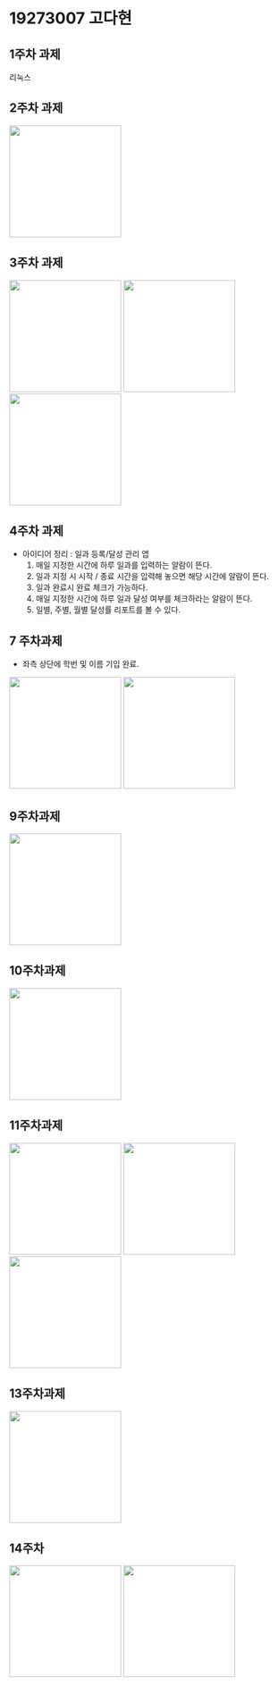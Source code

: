 # 19273007 고다현

## 1주차 과제
 리눅스
 
## 2주차 과제
<img width="200" height="" src="./png/캡스톱디자인 과제(2주차)_19273007고다현.png"></img>

## 3주차 과제
<img width="200" height="" src="./png/캡스톤 과제(3주차_1)_19273007 고다현.png"></img>
<img width="200" height="" src="./png/캡스톤 과제(3주차_2)_19273007 고다현.png"></img>
<img width="200" height="" src="./png/캡스톤 과제(3주차_3)_19273007 고다현.png"></img>

## 4주차 과제

 - 아이디어 정리
  : 일과 등록/달성 관리 앱
    1) 매일 지정한 시간에 하루 일과를 입력하는 알람이 뜬다.
    2) 일과 지정 시 시작 / 종료 시간을 입력해 놓으면 해당 시간에 알람이 뜬다.
    3) 일과 완료시 완료 체크가 가능하다.
    4) 매일 지정한 시간에 하루 일과 달성 여부를 체크하라는 알람이 뜬다.
    5) 일별, 주별, 월별 달성률 리포트를 볼 수 있다.

## 7 주차과제
 - 좌측 상단에 학번 및 이름 기입 완료.
 
<img width="200" height="" src="./png/캡스톤 과제(7주차_1)_19273007 고다현.png"></img>
<img width="200" height="" src="./png/캡스톤 과제(7주차_2)_19273007 고다현.png"></img>

## 9주차과제
<img width="200" height="" src="./png/캡스톤 과제(9주차)_19273007 고다현.png"></img>

## 10주차과제
<img width="200" height="" src="./png/10주차.PNG"></img>

## 11주차과제
<img width="200" height="" src="./png/11주차.PNG"></img>
<img width="200" height="" src="./png/11주차 2.PNG"></img>
<img width="200" height="" src="./png/11주차 3.PNG"></img>

## 13주차과제
<img width="200" height="" src="./png/캡스톤 과제(12주차)_19273007 고다현.png"></img>

## 14주차
<img width="200" height="" src="./png/고다현 캡스톤.png"></img>
<img width="200" height="" src="./png/고다현 캡스톤2.png"></img>

